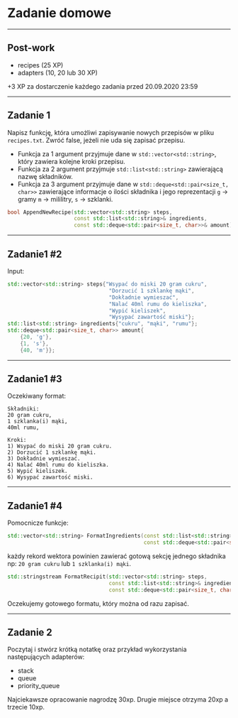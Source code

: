 <!-- .slide: data-background="#111111" -->

# Zadanie domowe

___

## Post-work

* recipes (25 XP)
* adapters (10, 20 lub 30 XP)

+3 XP za dostarczenie każdego zadania przed 20.09.2020 23:59

___

## Zadanie 1

Napisz funkcję, która umożliwi zapisywanie nowych przepisów w pliku `recipes.txt`. Zwróć false, jeżeli nie uda się zapisać przepisu.
<!-- .element: class="fragment fade-in" -->

* <!-- .element: class="fragment fade-in" --> Funkcja za 1 argument przyjmuje dane w <code>std::vector&lt;std::string&gt;</code>, który zawiera kolejne kroki przepisu.
* <!-- .element: class="fragment fade-in" --> Funkcja za 2 argument przyjmuje <code>std::list&lt;std::string&gt;</code> zawierającą nazwę składników.
* <!-- .element: class="fragment fade-in" --> Funkcja za 3 argument przyjmuje dane w <code>std::deque&lt;std::pair&lt;size_t, char&gt;&gt;</code> zawierające informacje o ilości składnika i jego reprezentacji <code>g</code> -> gramy <code>m</code> -> mililitry, <code>s</code> -> szklanki.

```C++
bool AppendNewRecipe(std::vector<std::string> steps,
                     const std::list<std::string>& ingredients,
                     const std::deque<std::pair<size_t, char>>& amount);
```
<!-- .element: class="fragment fade-in" -->

___

## Zadanie1 #2

Input:
<!-- .element: class="fragment fade-in" -->

```C++
std::vector<std::string> steps{"Wsypać do miski 20 gram cukru",
                                "Dorzucić 1 szklankę mąki",
                                "Dokładnie wymieszać",
                                "Nalać 40ml rumu do kieliszka",
                                "Wypić kieliszek",
                                "Wysypać zawartość miski"};
std::list<std::string> ingredients{"cukru", "mąki", "rumu"};
std::deque<std::pair<size_t, char>> amount{
    {20, 'g'},
    {1, 's'},
    {40, 'm'}};
```
<!-- .element: class="fragment fade-in" -->

___

## Zadanie1 #3

Oczekiwany format:
<!-- .element: class="fragment fade-in" -->

```note
Składniki:
20 gram cukru,
1 szklanka(i) mąki,
40ml rumu,

Kroki:
1) Wsypać do miski 20 gram cukru.
2) Dorzucić 1 szklankę mąki.
3) Dokładnie wymieszać.
4) Nalać 40ml rumu do kieliszka.
5) Wypić kieliszek.
6) Wysypać zawartość miski.
```
<!-- .element: class="fragment fade-in" -->
___
<!-- .slide: style="font-size: 0.9em" -->

## Zadanie1 #4

Pomocnicze funkcje:
<!-- .element: class="fragment fade-in" -->

```C++
std::vector<std::string> FormatIngredients(const std::list<std::string>& ingredients,
                                           const std::deque<std::pair<size_t, char>>& amount);
```
<!-- .element: class="fragment fade-in" -->

każdy rekord wektora powinien zawierać gotową sekcję jednego składnika np: `20 gram cukru` lub `1 szklanka(i) mąki`.
<!-- .element: class="fragment fade-in" -->

```C++
std::stringstream FormatRecipit(std::vector<std::string> steps,
                                const std::list<std::string>& ingredients,
                                const std::deque<std::pair<size_t, char>>& amount);
```
<!-- .element: class="fragment fade-in" -->

Oczekujemy gotowego formatu, który można od razu zapisać.
<!-- .element: class="fragment fade-in" -->

___

## Zadanie 2

Poczytaj i stwórz krótką notatkę oraz przykład wykorzystania następujących adapterów:
<!-- .element: class="fragment fade-in" -->

* <!-- .element: class="fragment fade-in" --> stack
* <!-- .element: class="fragment fade-in" --> queue
* <!-- .element: class="fragment fade-in" --> priority_queue

Najciekawsze opracowanie nagrodzę 30xp. Drugie miejsce otrzyma 20xp a trzecie 10xp.
<!-- .element: class="fragment fade-in" -->
